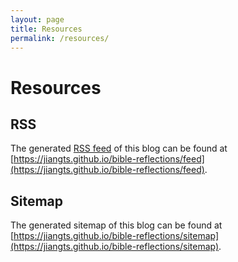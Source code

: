 ```yaml
---
layout: page
title: Resources
permalink: /resources/
---
```


# Resources

## RSS

The generated [RSS feed](https://en.wikipedia.org/wiki/RSS) of this blog can be found at [https://jiangts.github.io/bible-reflections/feed](https://jiangts.github.io/bible-reflections/feed).

## Sitemap

The generated sitemap of this blog can be found at [https://jiangts.github.io/bible-reflections/sitemap](https://jiangts.github.io/bible-reflections/sitemap).